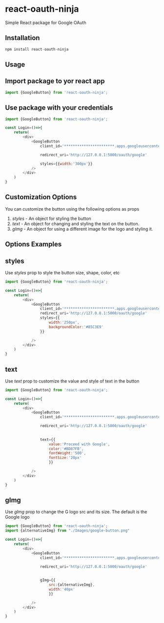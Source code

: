 # react-oauth-ninja

Simple React package for Google OAuth

## Installation

```python
npm install react-oauth-ninja
```

## Usage

## Import package to yor react app
```javascript
import {GoogleButton} from 'react-oauth-ninja';
```

## Use package with your credentials
```javascript
import {GoogleButton} from 'react-oauth-ninja';

const Login=()=>{
    return(
        <div>
            <GoogleButton 
                client_id='***********************.apps.googleusercontent.com'

                redirect_uri='http://127.0.0.1:5000/oauth/google'

                styles={{width:'300px'}}
            />
        </div>
    )
}
```

## Customization Options
You can customize the button using the following options as props
1. *styles* - An object for styling the button
2. *text* -   An object for changing and styling the text on the button.
3. *gImg* - An object for using a different image for the logo and styling it.


## Options Examples
## styles
Use *styles* prop to style the button size, shape, color, etc
```javascript
import {GoogleButton} from 'react-oauth-ninja';

const Login=()=>{
    return(
        <div>
            <GoogleButton 
                client_id='***********************.apps.googleusercontent.com'
                redirect_uri='http://127.0.0.1:5000/oauth/google'
                styles={{
                    width:'250px',
                    backgroundColor:'#85C3E9'
                }}

            />
        </div>
    )
}
```
## text
Use *text* prop to customize the value and style of text in the button
```javascript
import {GoogleButton} from 'react-oauth-ninja';

const Login=()=>{
    return(
        <div>
            <GoogleButton 
                client_id='***********************.apps.googleusercontent.com'

                redirect_uri='http://127.0.0.1:5000/oauth/google'
              
                
                text={{
                    value:'Proceed with Google',
                    color:'#BD87FB',
                    fontWeight:'500',
                    fontSize:'20px'
                    }}

            />
        </div>
    )
}
```

## gImg
Use *gImg* prop to change the G logo src and its size. The default is the Google logo
```javascript
import {GoogleButton} from 'react-oauth-ninja';
import {alternativeImg} from "./Images/google-button.png"

const Login=()=>{
    return(
        <div>
            <GoogleButton 
                client_id='***********************.apps.googleusercontent.com'

                redirect_uri='http://127.0.0.1:5000/oauth/google'
              
                
                gImg={{
                    src:{alternativeImg},
                    width:'40px'
                    }}

            />
        </div>
    )
}
```



<!-- Emphasis, aka italics, with *asterisks* or _underscores_.

Strong emphasis, aka bold, with **asterisks** or __underscores__.

Combined emphasis with **asterisks and _underscores_**.
1. First ordered list item
2. Another item
⋅⋅* Unordered sub-list. 
1. Actual numbers don't matter, just that it's a number
⋅⋅1. Ordered sub-list
4. And another item.

[I'm an inline-style link](https://www.google.com)

[I'm an inline-style link with title](https://www.google.com "Google's Homepage")

![descriptive alt text](https://github.com/adam-p/markdown-here/raw/master/src/common/images/icon48.png "Logo Title Text 1")

[![code style: prettier](https://img.shields.io/badge/code_style-prettier-ff69b4.svg?style=flat-square)](https://github.com/prettier/prettier)

This app will help abandoned animals get help from Animal welfare organizations
all over the world when people reporting them via this app.
This project was initally created to participate in my first hackathon - Clerk
x Hashnode Hackathon July 2021. Check out [my article](https://yuridevat.hashnode.dev/sos-animals-hackathon-project)
about the project and my experience in the hackathon.

🏆 This project was one of the Runner Up Winners. 🥳

**Blog article:** [SOS Animals app - a project for the Clerk x Hashnode Hackathon](https://yuridevat.hashnode.dev/sos-animals-hackathon-project)

![Thumbnail](https://github.com/YuriDevAT/sos-animals/blob/main/public/thumbnail-sos.png)

The idea is that when reporting an animal, the user will start filling out a form
about the animal's situation and location.
If people want to leave their contact information in the last stage, this should
give them the possibility to stay connected with the NGOs and get information
about the condition of the animal.
When submitting the form, the form should be sent to the nearest NGO station.

To participate in the Hackathon, it was a requirement to implement Clerk
Authantication, but it was finally removed because no authantication should be
necessary to use the app, to make sure to help the animal as fast as possible.

## Demo

Live view by clicking the badge: [![Netlify Status](https://api.netlify.com/api/v1/badges/f9a7f8d3-58ca-44ed-a038-ae8d2efd31a5/deploy-status)](https://sos-animal.netlify.app/)

You can also clone the project and open it in localhost, or enjoy the preview
video below instead :smile:

https://user-images.githubusercontent.com/54622834/127658950-b1964a1c-dfc3-4853-be04-9c14a35f569c.mov

# Contribution

To contribute to this project please check out the [contribution guidelines](https://github.com/YurisCodingClub/accessibility-mentor/blob/main/CONTRIBUTING.md).

## Prerequisits

Before cloning/forking this project, make sure you have the following tools installed:

- [Git](https://git-scm.com/downloads)
- [NodeJS](https://nodejs.org/en/download/)

## Installation

1. Fork the project
2. Clone the project
3. Follow the instructions in the console:
4. Navigate to the project directory cd sos-animals
5. Install the dependencies npm install
6. Run the project npm start

## Contributors

[//]: contributor-faces

<a href="https://github.com/YuriDevAT"><img src="https://avatars.githubusercontent.com/u/54622834?v=4" title="Julia Undeutsch" width="80" height="80"></a>

[//]: contributor-faces -->